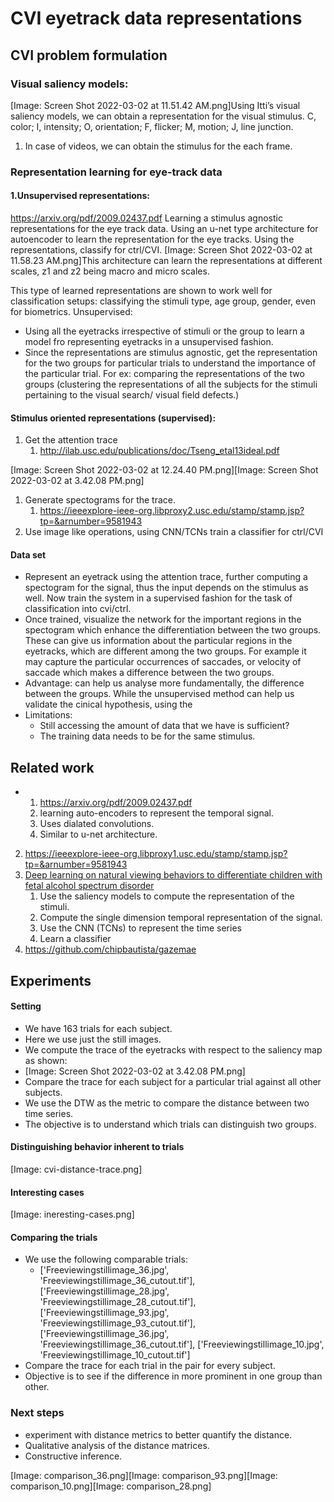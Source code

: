 # CVI eyetrack data representations 

## CVI problem formulation

### Visual saliency models:

[Image: Screen Shot 2022-03-02 at 11.51.42 AM.png]Using Itti’s visual saliency models, we can obtain a representation for the visual stimulus.
C, color; I, intensity; O, orientation; F, flicker; M, motion; J, line junction.

1. In case of videos, we can obtain the stimulus for the each frame. 



### Representation learning for eye-track data

#### 1.Unsupervised representations:

https://arxiv.org/pdf/2009.02437.pdf
Learning a stimulus agnostic representations for the eye track data.
Using an u-net type architecture for autoencoder to learn the representation for the eye tracks. Using the representations, classify for ctrl/CVI.
[Image: Screen Shot 2022-03-02 at 11.58.23 AM.png]This architecture can learn the representations at different scales, z1 and z2 being macro and micro scales. 

This type of learned representations are shown to work well for classification setups: classifying the stimuli type, age group, gender, even for biometrics.
Unsupervised:

* Using all the eyetracks irrespective of stimuli or the group to learn a model fro representing eyetracks in a unsupervised fashion.
* Since the representations are stimulus agnostic, get the representation for the two groups for particular trials to understand the importance of the particular trial. For ex: comparing the representations of the two groups (clustering the representations of all the subjects for the stimuli pertaining to the visual search/ visual field defects.)



#### Stimulus oriented representations (supervised):

1. Get the attention trace
    1. http://ilab.usc.edu/publications/doc/Tseng_etal13ideal.pdf

[Image: Screen Shot 2022-03-02 at 12.24.40 PM.png][Image: Screen Shot 2022-03-02 at 3.42.08 PM.png]
1. Generate spectograms for the trace.
    1. https://ieeexplore-ieee-org.libproxy2.usc.edu/stamp/stamp.jsp?tp=&arnumber=9581943
2. Use image like operations, using CNN/TCNs train a classifier for ctrl/CVI

#### Data set

* Represent an eyetrack using the attention trace, further computing a spectogram for the signal, thus the input depends on the stimulus as well. Now train the system in a supervised fashion for the task of classification into cvi/ctrl.
* Once trained, visualize the network for the important regions in the spectogram which enhance the differentiation between the two groups. These can give us information about the particular regions in the eyetracks, which are different among the two groups. For example it may capture the particular occurrences of saccades, or velocity of saccade which makes a difference between the two groups. 
* Advantage: can help us analyse more fundamentally, the difference between the groups. While the unsupervised method can help us validate the cinical hypothesis, using the  
* Limitations: 
    * Still accessing the amount of data that we have is sufficient?
    * The training data needs to be for the same stimulus.




## Related work

* 1. https://arxiv.org/pdf/2009.02437.pdf
    1. learning auto-encoders to represent the temporal signal.
    2. Uses dialated convolutions.
    3. Similar to u-net architecture.
2. https://ieeexplore-ieee-org.libproxy1.usc.edu/stamp/stamp.jsp?tp=&arnumber=9581943
3. [Deep learning on natural viewing behaviors to differentiate children with fetal alcohol spectrum disorder](http://ilab.usc.edu/publications/doc/Tseng_etal13ideal.pdf)
    1. Use the saliency models to compute the representation of the stimuli. 
    2. Compute the single dimension temporal representation of the signal. 
    3. Use the CNN (TCNs) to represent the time series
    4. Learn a classifier
4. https://github.com/chipbautista/gazemae


## Experiments

#### Setting

* We have 163 trials for each subject.
* Here we use just the still images.
* We compute the trace of the eyetracks with respect to the saliency map as shown:
* [Image: Screen Shot 2022-03-02 at 3.42.08 PM.png]
* Compare the trace for each subject for a particular trial against all other subjects.
* We use the DTW as the metric to compare the distance between two time series. 
* The objective is to understand which trials can distinguish two groups. 

#### Distinguishing behavior inherent to trials

[Image: cvi-distance-trace.png]

#### Interesting cases

[Image: ineresting-cases.png]
#### Comparing the trials

* We use the following comparable trials:
    * ['Freeviewingstillimage_36.jpg', 'Freeviewingstillimage_36_cutout.tif'],
        ['Freeviewingstillimage_28.jpg', 'Freeviewingstillimage_28_cutout.tif'],
        ['Freeviewingstillimage_93.jpg', 'Freeviewingstillimage_93_cutout.tif'],
        ['Freeviewingstillimage_36.jpg', 'Freeviewingstillimage_36_cutout.tif'],
        ['Freeviewingstillimage_10.jpg', 'Freeviewingstillimage_10_cutout.tif']
* Compare the trace for each trial in the pair for every subject.
* Objective is to see if the difference in more prominent in one group than other. 


### Next steps

* experiment with distance metrics to better quantify the distance. 
* Qualitative analysis of the distance matrices. 
* Constructive inference.

[Image: comparison_36.png][Image: comparison_93.png][Image: comparison_10.png][Image: comparison_28.png]